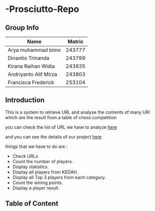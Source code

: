 # -Prosciutto-Repo
## Group Info

| Name                  | Matric |
|-----------------------|:------:|
| Arya muhammad bimo    | 243777 |
| Dinantio Trinanda     | 243799 |
| Kirana Raihan Widia   | 243835 |
| Andriyanto Alif Mirza | 243803 |
| Francisca Frederick   | 253104 |

## Introduction

This is a system to retrieve URL and analyse the contents of many URl which are the result from a table of chess competition 

you can check the list of URL we have to analyze [here](https://github.com/STIW3054-A182/Assignments/wiki/Group-Project)

and you can see the details of our project [here](https://github.com/STIW3054-A182/Assignments/blob/master/URL.txt)



things that we have to do are : 

* Check URLs
* Count the number of players.
* Display statistics.
* Display all players from KEDAH.
* Display all Top 3 players from each category.
* Count the wining points.
* Display a player result.

## Table of Content


